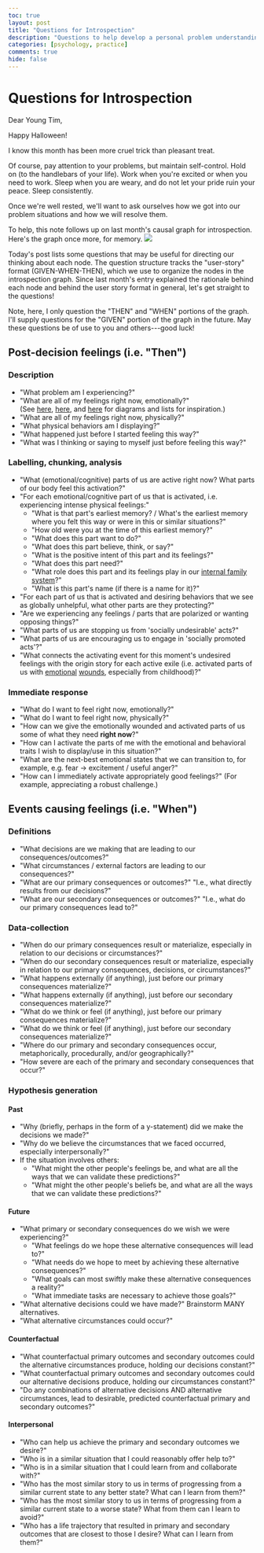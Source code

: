 ```yaml
---
toc: true
layout: post
title: "Questions for Introspection"
description: "Questions to help develop a personal problem understanding."
categories: [psychology, practice]
comments: true
hide: false
---
```


# Questions for Introspection

Dear Young Tim,

Happy Halloween!

I know this month has been more cruel trick than pleasant treat.

Of course, pay attention to your problems, but maintain self-control.
Hold on (to the handlebars of your life).
Work when you're excited or when you need to work.
Sleep when you are weary,
and do not let your pride ruin your peace.
Sleep consistently.

Once we're well rested,
we'll want to ask ourselves how we got into our problem situations
and how we will resolve them.

To help, this note follows up on last month's causal graph for introspection.
Here's the graph once more, for memory.
<img src="{{ site.baseurl }}/images/2021-09-19_introspection-graph.png">

Today's post lists some questions that may be useful for directing
our thinking about each node.
The question structure tracks the "user-story" format (GIVEN-WHEN-THEN),
which we use to organize the nodes in the introspection graph.
Since last month's entry explained the rationale behind each node
and behind the user story format in general,
let's get straight to the questions!

Note, here, I only question the "THEN" and "WHEN" portions of the graph.
I'll supply questions for the "GIVEN" portion of the graph in the future.
May these questions be of use to you and others---good luck!


## Post-decision feelings (i.e. "Then")

### Description
- "What problem am I experiencing?"
- "What are all of my feelings right now, emotionally?"<br>
  (See [here](https://positivepsychology.com/wp-content/uploads/wheel-of-emotions.jpg), [here](https://positivepsychology.com/wp-content/uploads/geneva-emotion-wheel.png), and [here](https://www.cnvc.org/training/resource/feelings-inventory) for diagrams and lists for inspiration.)
- "What are all of my feelings right now, physically?"
- "What physical behaviors am I displaying?"
- "What happened just before I started feeling this way?"
- "What was I thinking or saying to myself just before feeling this way?"


### Labelling, chunking, analysis
- "What (emotional/cognitive) parts of us are active right now?
   What parts of our body feel this activation?"
- "For each emotional/cognitive part of us that is activated,
  i.e. experiencing intense physical feelings:"
  - "What is that part's earliest memory? /
    What's the earliest memory where you felt this way
    or were in this or similar situations?"
  - "How old were you at the time of this earliest memory?"
  - "What does this part want to do?"
  - "What does this part believe, think, or say?"
  - "What is the positive intent of this part and its feelings?"
  - "What does this part need?"
  - "What role does this part and its feelings play in our
    [internal family system](https://en.wikipedia.org/wiki/Internal_Family_Systems_Model)?"
  - "What is this part's name (if there is a name for it)?"
- "For each part of us that is activated and desiring behaviors that we see as
  globally unhelpful, what other parts are they protecting?"
- "Are we experiencing any feelings / parts that are polarized
  or wanting opposing things?"
- "What parts of us are stopping us from 'socially undesirable' acts?"
- "What parts of us are encouraging us to engage in 'socially promoted acts'?"
- "What connects the activating event for this moment's undesired feelings
  with the origin story for each active exile
  (i.e. activated parts of us with [emotional](https://web.archive.org/web/20210816011433/https://selftherapyjourney.com/Pattern/Beginning/List_of_Wounds.aspx) [wounds](http://sfhelp.org/gwc/wounds.htm), especially from childhood)?"


### Immediate response
- "What do I want to feel right now, emotionally?"
- "What do I want to feel right now, physically?"
- "How can we give the emotionally wounded and activated parts of us
  some of what they need **right now**?"
- "How can I activate the parts of me with the emotional and behavioral traits
  I wish to display/use in this situation?"
- "What are the next-best emotional states that we can transition to,
  for example, e.g. fear -> excitement / useful anger?"
- "How can I immediately activate appropriately good feelings?"
  (For example, appreciating a robust challenge.)


## Events causing feelings (i.e. "When")


### Definitions
- "What decisions are we making that are leading to our consequences/outcomes?"
- "What circumstances / external factors are leading to our consequences?"
- "What are our primary consequences or outcomes?"
  "I.e., what directly results from our decisions?"
- "What are our secondary consequences or outcomes?"
  "I.e., what do our primary consequences lead to?"


### Data-collection
- "When do our primary consequences result or materialize, especially in
  relation to our decisions or circumstances?"
- "When do our secondary consequences result or materialize, especially in
  relation to our primary consequences, decisions, or circumstances?"
- "What happens externally (if anything),
  just before our primary consequences materialize?"
- "What happens externally (if anything),
  just before our secondary consequences materialize?"
- "What do we think or feel (if anything),
  just before our primary consequences materialize?"
- "What do we think or feel (if anything),
  just before our secondary consequences materialize?"
- "Where do our primary and secondary consequences occur,
  metaphorically, procedurally, and/or geographically?"
- "How severe are each of the primary and secondary consequences that occur?"


### Hypothesis generation

#### Past
- "Why (briefly, perhaps in the form of a y-statement)
  did we make the decisions we made?"
- "Why do we believe the circumstances that we faced occurred,
  especially interpersonally?"
- If the situation involves others:
  - "What might the other people's feelings be,
    and what are all the ways that we can validate these predictions?"
  - "What might the other people's beliefs be,
    and what are all the ways that we can validate these predictions?"

#### Future
- "What primary or secondary consequences do we wish we were experiencing?"
  - "What feelings do we hope these alternative consequences will lead to?"
  - "What needs do we hope to meet by achieving these alternative consequences?"
  - "What goals can most swiftly make these alternative consequences a reality?"
  - "What immediate tasks are necessary to achieve those goals?"
- "What alternative decisions could we have made?"
  Brainstorm MANY alternatives.
- "What alternative circumstances could occur?"


#### Counterfactual
- "What counterfactual primary outcomes and secondary outcomes could the
  alternative circumstances produce, holding our decisions constant?"
- "What counterfactual primary outcomes and secondary outcomes could our
  alternative decisions produce, holding our circumstances constant?"
- "Do any combinations of alternative decisions AND alternative circumstances,
  lead to desirable, predicted counterfactual primary and secondary outcomes?"


#### Interpersonal
- "Who can help us achieve the primary and secondary outcomes we desire?"
- "Who is in a similar situation that I could reasonably offer help to?"
- "Who is in a similar situation that I could learn from and collaborate with?"
- "Who has the most similar story to us in terms of progressing from a similar
  current state to any better state? What can I learn from them?"
- "Who has the most similar story to us in terms of progressing from a similar
  current state to a worse state? What from them can I learn to avoid?"
- "Who has a life trajectory that resulted in primary and secondary outcomes
  that are closest to those I desire? What can I learn from them?"
